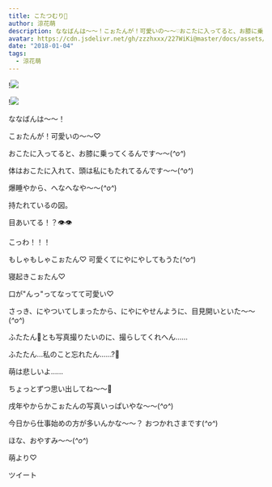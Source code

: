 ```yaml
---
title: こたつむり🐩
author: 涼花萌
description: ななばんは〜〜！こぉたんが！可愛いの〜〜♡おこたに入ってると、お膝に乗ってくるんです〜〜(*^o^*)体はおこたに入れて、頭は私にもたれてるんです〜〜(*^o^*)爆睡やから、...
avatar: https://cdn.jsdelivr.net/gh/zzzhxxx/227WiKi@master/docs/assets/photo/avatar/moe.jpg
date: "2018-01-04"
tags:
  - 涼花萌
---
```


!![](https://cdn.jsdelivr.net/gh/zzzhxxx/227WiKi-image@master/blog-image/moe-2018-01-04_1.jpg)

!![](https://cdn.jsdelivr.net/gh/zzzhxxx/227WiKi-image@master/blog-image/moe-2018-01-04_2.jpg)





ななばんは〜〜！




こぉたんが！可愛いの〜〜♡



おこたに入ってると、お膝に乗ってくるんです〜〜(*^o^*)

体はおこたに入れて、頭は私にもたれてるんです〜〜(*^o^*)



爆睡やから、へなへなや〜〜(*^o^*)



持たれているの図。










目あいてる！？👁👁

こっわ！！！




もしゃもしゃこぉたん♡
可愛くてにやにやしてもうた(*^o^*)





寝起きこぉたん♡









口が"んっ"ってなってて可愛い♡


さっき、にやついてしまったから、にやにやせんように、目見開いといた〜〜(*^o^*)




ふたたん🐥とも写真撮りたいのに、撮らしてくれへん……

ふたたん…私のこと忘れたん……?🐥

萌は悲しいよ……



ちょっとずつ思い出してね〜〜🌝






戌年やからかこぉたんの写真いっぱいやな〜〜(*^o^*)




今日から仕事始めの方が多いんかな〜〜？
おつかれさまです(*^o^*)




ほな、おやすみ〜〜(*^o^*)


萌より♡


ツイート



